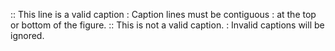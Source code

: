 :: This line is a valid caption
: Caption lines must be contiguous
: at the top or bottom of the figure.
:: This is not a valid caption.
: Invalid captions will be ignored.